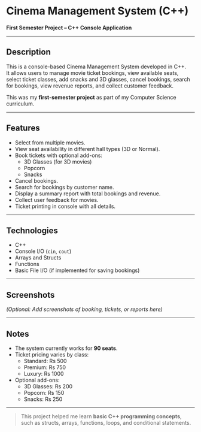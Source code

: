 # Cinema Management System (C++)

**First Semester Project – C++ Console Application**

---

## Description
This is a console-based Cinema Management System developed in C++.  
It allows users to manage movie ticket bookings, view available seats, select ticket classes, add snacks and 3D glasses, cancel bookings, search for bookings, view revenue reports, and collect customer feedback.

This was my **first-semester project** as part of my Computer Science curriculum.

---

## Features
- Select from multiple movies.
- View seat availability in different hall types (3D or Normal).
- Book tickets with optional add-ons:
  - 3D Glasses (for 3D movies)
  - Popcorn
  - Snacks
- Cancel bookings.
- Search for bookings by customer name.
- Display a summary report with total bookings and revenue.
- Collect user feedback for movies.
- Ticket printing in console with all details.

---

## Technologies
- C++
- Console I/O (`cin`, `cout`)
- Arrays and Structs
- Functions
- Basic File I/O (if implemented for saving bookings)

---

## Screenshots
*(Optional: Add screenshots of booking, tickets, or reports here)*

---

## Notes
- The system currently works for **90 seats**.
- Ticket pricing varies by class:
  - Standard: Rs 500
  - Premium: Rs 750
  - Luxury: Rs 1000
- Optional add-ons:
  - 3D Glasses: Rs 200
  - Popcorn: Rs 150
  - Snacks: Rs 250

---

> This project helped me learn **basic C++ programming concepts**, such as structs, arrays, functions, loops, and conditional statements.
